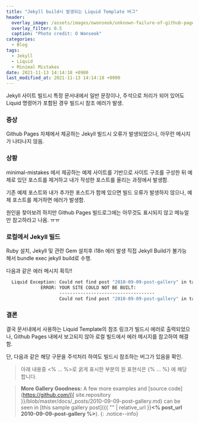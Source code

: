 ```yaml
---
title: "Jekyll build시 발생되는 Liquid Template 버그"
header:
  overlay_image: /assets/images/owonseok/unknown-failure-of-github-pages.png
  overlay_filter: 0.5
  caption: "Photo credit: O Wonseok"
categories:
  - Blog
tags:
  - Jekyll
  - Liquid
  - Minimal Mistakes
date: 2021-11-13 14:14:18 +0900
last_modified_at: 2021-11-13 14:14:18 +0900
---
```


Jekyll 사이트 빌드시 특정 문서내에서 일반 문장이나, 주석으로 처리가 되어 있어도 Liquid 명령어가 포함된 경우 빌드시 참조 에러가 발생.

### 증상

Github Pages 자체에서 제공하는 Jekyll 빌드시 오류가 발생되었으나, 아무런 메시지가 나타나지 않음.

### 상황
minimal-mistakes 에서 제공하는 예제 사이트를 기반으로 사이트 구조를 구성한 뒤 예제로 있던 포스트를 제거하고 내가 작성한 포스트를 올리는 과정에서 발생함.

기존 예제 포스트와 내가 추가한 포스트가 함께 있으면 빌드 오류가 발생하지 않으나, 예제 포스트를 제거하면 에러가 발생함.

원인을 찾아보려 하지만 Github Pages 빌드로그에는 아무것도 표시되지 않고 메뉴얼만 참고하라고 나옴. ㅠㅠ

### 로컬에서 Jekyll 빌드
Ruby 설치, Jekyll 및 관련 Gem 설치후 i18n 에러 발생
직접 Jekyll Build가 불가능 해서 bundle exec jekyll build로 수행.

다음과 같은 에러 메시지 획득!!
```sh
  Liquid Exception: Could not find post "2010-09-09-post-gallery" in tag 'post_url'. Make sure the post exists and the name is correct. in D:/_git_/owonseok.github.io/_docs/14-helpers.md
             ERROR: YOUR SITE COULD NOT BE BUILT:
                    ------------------------------------
                    Could not find post "2010-09-09-post-gallery" in tag 'post_url'. Make sure the post exists and the name is correct.
```

### 결론
결국 문서내에서 사용하는 Liquid Template의 참조 링크가 빌드시 에러로 출력되었으나, Github Pages 내에서 보고되지 않아 로컬 빌드에서 에러 메시지를 참고하여 해결함.

단, 다음과 같은 해당 구문을 주석처리 하여도 빌드시 참조하는 버그가 있음을 확인.

> 아래 내용중 <% ... %>로 굵게 표시한 부분의 원 표현식은 {\% ... \%} 에 해당 합니다.

> **More Gallery Goodness:** A few more examples and [source code](https://github.com/{{ site.repository }}/blob/master/docs/\_posts/2010-09-09-post-gallery.md) can be seen in [this sample gallery post]({{ "" | relative_url }}**<% post_url 2010-09-09-post-gallery %>**).
{: .notice--info}
